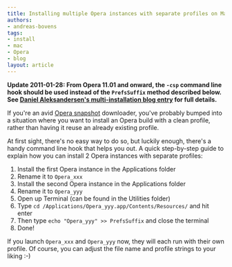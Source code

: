 ```yaml
---
title: Installing multiple Opera instances with separate profiles on Mac
authors:
- andreas-bovens
tags:
- install
- mac
- Opera
- blog
layout: article
---
```

<p><strong>Update 2011-01-28: From Opera 11.01 and onward, the <code>-csp</code> command line hook should be used instead of the <code>PrefsSuffix</code> method described below. See <a href="http://my.opera.com/daniel/blog/2011/01/28/opera-mac-multiinstallation-summary">Daniel Aleksandersen&#39;s multi-installation blog entry</a> for full details.</strong></p>

<p>If you&#39;re an avid <a href="http://my.opera.com/desktopteam/blog/">Opera snapshot</a> downloader, you&#39;ve probably bumped into a situation where you want to install an Opera build with a clean profile, rather than having it reuse an already existing profile.</p>
<p>At first sight, there&#39;s no easy way to do so, but luckily enough, there&#39;s a handy command line hook that helps you out. A quick step-by-step guide to explain how you can install 2 Opera instances with separate profiles:</p>
<ol>
<li>Install the first Opera instance in the Applications folder</li>
<li>Rename it to <code>Opera_xxx</code></li>
<li>Install the second Opera instance in the Applications folder</li>
<li>Rename it to <code>Opera_yyy</code></li>
<li>Open up Terminal (can be found in the Utilities folder)</li>
<li>Type <code>cd /Applications/Opera_yyy.app/Contents/Resources/</code> and hit enter</li>
<li>Then type <code>echo &quot;Opera_yyy&quot; &gt;&gt; PrefsSuffix</code> and close the terminal</li>
<li>Done!</li>
</ol>
<p>If you launch <code>Opera_xxx</code> and <code>Opera_yyy</code> now, they will each run with their own profile. Of course, you can adjust the file name and profile strings to your liking :-)</p>
